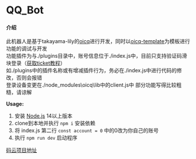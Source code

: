 # QQ_Bot

#### 介绍
此机器人是基于takayama-lily的[oicq](https://github.com/takayama-lily/oicq)进行开发，同时以[oicq-template](https://github.com/takayama-lily/oicq-template)为模板进行功能的调试与开发  
功能插件为与./plugins目录中，账号信息位于./index.js中，目前只支持验证码滑块登录（[获取ticket教程](http://t.csdn.cn/oAGrs)）  
如./plugins中的插件名称或有增减插件行为，务必在./index.js中进行代码的修改，否则会报错  
登录设备变更在./node_modules\oicq\lib中的client.js中
部分功能写得比较粗糙，请谅解  
  
  
**Usage:**

1. 安装 [Node.js](https://nodejs.org/) 14以上版本  
2. clone到本地并执行 `npm i` 安装依赖
3. 将 index.js 第二行 `const account = 0` 中的0改为你自己的账号
4. 执行 `npm run dev` 启动程序

[码云项目地址](https://gitee.com/clarlotte/qq_bot)


